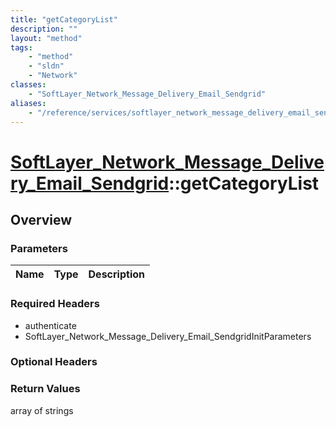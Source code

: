 ```yaml
---
title: "getCategoryList"
description: ""
layout: "method"
tags:
    - "method"
    - "sldn"
    - "Network"
classes:
    - "SoftLayer_Network_Message_Delivery_Email_Sendgrid"
aliases:
    - "/reference/services/softlayer_network_message_delivery_email_sendgrid/getCategoryList"
---
```

# [SoftLayer_Network_Message_Delivery_Email_Sendgrid](/reference/services/SoftLayer_Network_Message_Delivery_Email_Sendgrid)::getCategoryList




## Overview 


### Parameters 
|Name | Type | Description |
| --- | --- | --- |


### Required Headers
* authenticate
* SoftLayer_Network_Message_Delivery_Email_SendgridInitParameters

### Optional Headers

### Return Values
array of strings

